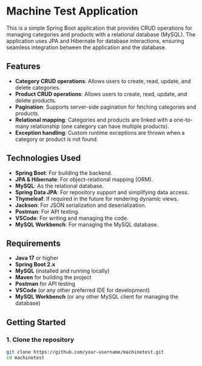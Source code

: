 # Machine Test Application

This is a simple Spring Boot application that provides CRUD operations for managing categories and products with a relational database (MySQL). The application uses JPA and Hibernate for database interactions, ensuring seamless integration between the application and the database.

## Features

- **Category CRUD operations**: Allows users to create, read, update, and delete categories.
- **Product CRUD operations**: Allows users to create, read, update, and delete products.
- **Pagination**: Supports server-side pagination for fetching categories and products.
- **Relational mapping**: Categories and products are linked with a one-to-many relationship (one category can have multiple products).
- **Exception handling**: Custom runtime exceptions are thrown when a category or product is not found.

## Technologies Used

- **Spring Boot**: For building the backend.
- **JPA & Hibernate**: For object-relational mapping (ORM).
- **MySQL**: As the relational database.
- **Spring Data JPA**: For repository support and simplifying data access.
- **Thymeleaf**: If required in the future for rendering dynamic views.
- **Jackson**: For JSON serialization and deserialization.
- **Postman**: For API testing.
- **VSCode**: For writing and managing the code.
- **MySQL Workbench**: For managing the MySQL database.

## Requirements

- **Java 17** or higher
- **Spring Boot 2.x**
- **MySQL** (installed and running locally)
- **Maven** for building the project
- **Postman** for API testing
- **VSCode** (or any other preferred IDE for development)
- **MySQL Workbench** (or any other MySQL client for managing the database)

## Getting Started

### 1. Clone the repository
```bash
git clone https://github.com/your-username/machinetest.git
cd machinetest
